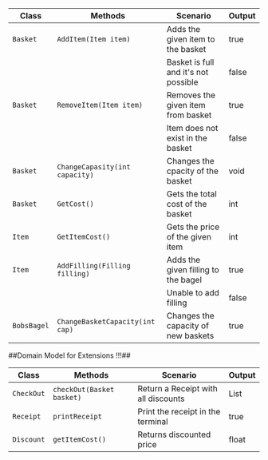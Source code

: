 
| Class		      | Methods                                | Scenario                             | Output     |
|-----------------|----------------------------------------|--------------------------------------|------------|
| `Basket`        | `AddItem(Item item)`                   | Adds the given item to the basket    | true       |
|				  |                                        | Basket is full and it's not possible | false      |
| `Basket`        | `RemoveItem(Item item)`				   | Removes the given item from basket   | true       |
|				  |										   | Item does not exist in the basket    | false	   |
| `Basket`		  | `ChangeCapasity(int capacity)`		   | Changes the cpacity of the basket    | void       |
| `Basket`        | `GetCost()`                            | Gets the total cost of the basket    | int        |
| `Item`          | `GetItemCost()`						   | Gets the price of the given item     | int        |
| `Item`          | `AddFilling(Filling filling)`		   | Adds the given filling to the bagel  | true	   |
|				  |										   | Unable to add filling				  | false      |
| `BobsBagel`	  | `ChangeBasketCapacity(int cap)`		   | Changes the capacity of new baskets  | true	   |




##Domain Model for Extensions !!!##

| Class		      | Methods                                | Scenario                             | Output     |
|-----------------|----------------------------------------|--------------------------------------|------------|
|`CheckOut`       | `checkOut(Basket basket)`              | Return a Receipt with all discounts  | List       | 
|`Receipt`        | `printReceipt`                         | Print the receipt in the terminal    | true       |
|`Discount`       | `getItemCost()`                        | Returns discounted price             | float      |